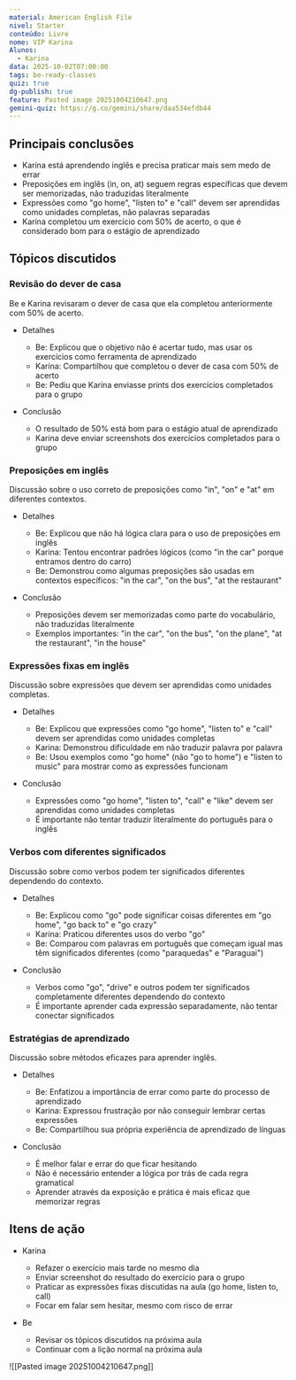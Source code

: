 ```yaml
---
material: American English File
nivel: Starter
conteúdo: Livre
nome: VIP Karina
Alunos:
  - Karina
data: 2025-10-02T07:00:00
tags: be-ready-classes
quiz: true
dg-publish: true
feature: Pasted image 20251004210647.png
gemini-quiz: https://g.co/gemini/share/daa534efdb44
---
```

## Principais conclusões

- Karina está aprendendo inglês e precisa praticar mais sem medo de errar
- Preposições em inglês (in, on, at) seguem regras específicas que devem ser memorizadas, não traduzidas literalmente
- Expressões como "go home", "listen to" e "call" devem ser aprendidas como unidades completas, não palavras separadas
- Karina completou um exercício com 50% de acerto, o que é considerado bom para o estágio de aprendizado

## Tópicos discutidos

### Revisão do dever de casa

Be e Karina revisaram o dever de casa que ela completou anteriormente com 50% de acerto.

- Detalhes
    
    - Be: Explicou que o objetivo não é acertar tudo, mas usar os exercícios como ferramenta de aprendizado
    - Karina: Compartilhou que completou o dever de casa com 50% de acerto
    - Be: Pediu que Karina enviasse prints dos exercícios completados para o grupo
- Conclusão
    
    - O resultado de 50% está bom para o estágio atual de aprendizado
    - Karina deve enviar screenshots dos exercícios completados para o grupo

### Preposições em inglês

Discussão sobre o uso correto de preposições como "in", "on" e "at" em diferentes contextos.

- Detalhes
    
    - Be: Explicou que não há lógica clara para o uso de preposições em inglês
    - Karina: Tentou encontrar padrões lógicos (como "in the car" porque entramos dentro do carro)
    - Be: Demonstrou como algumas preposições são usadas em contextos específicos: "in the car", "on the bus", "at the restaurant"
- Conclusão
    
    - Preposições devem ser memorizadas como parte do vocabulário, não traduzidas literalmente
    - Exemplos importantes: "in the car", "on the bus", "on the plane", "at the restaurant", "in the house"

### Expressões fixas em inglês

Discussão sobre expressões que devem ser aprendidas como unidades completas.

- Detalhes
    
    - Be: Explicou que expressões como "go home", "listen to" e "call" devem ser aprendidas como unidades completas
    - Karina: Demonstrou dificuldade em não traduzir palavra por palavra
    - Be: Usou exemplos como "go home" (não "go to home") e "listen to music" para mostrar como as expressões funcionam
- Conclusão
    
    - Expressões como "go home", "listen to", "call" e "like" devem ser aprendidas como unidades completas
    - É importante não tentar traduzir literalmente do português para o inglês

### Verbos com diferentes significados

Discussão sobre como verbos podem ter significados diferentes dependendo do contexto.

- Detalhes
    
    - Be: Explicou como "go" pode significar coisas diferentes em "go home", "go back to" e "go crazy"
    - Karina: Praticou diferentes usos do verbo "go"
    - Be: Comparou com palavras em português que começam igual mas têm significados diferentes (como "paraquedas" e "Paraguai")
- Conclusão
    
    - Verbos como "go", "drive" e outros podem ter significados completamente diferentes dependendo do contexto
    - É importante aprender cada expressão separadamente, não tentar conectar significados

### Estratégias de aprendizado

Discussão sobre métodos eficazes para aprender inglês.

- Detalhes
    
    - Be: Enfatizou a importância de errar como parte do processo de aprendizado
    - Karina: Expressou frustração por não conseguir lembrar certas expressões
    - Be: Compartilhou sua própria experiência de aprendizado de línguas
- Conclusão
    
    - É melhor falar e errar do que ficar hesitando
    - Não é necessário entender a lógica por trás de cada regra gramatical
    - Aprender através da exposição e prática é mais eficaz que memorizar regras

## Itens de ação

- Karina
    
    - Refazer o exercício mais tarde no mesmo dia
    - Enviar screenshot do resultado do exercício para o grupo
    - Praticar as expressões fixas discutidas na aula (go home, listen to, call)
    - Focar em falar sem hesitar, mesmo com risco de errar
- Be
    
    - Revisar os tópicos discutidos na próxima aula
    - Continuar com a lição normal na próxima aula

![[Pasted image 20251004210647.png]]
